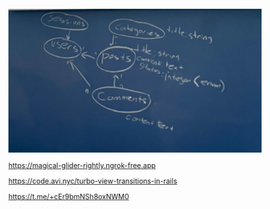 ![Veritabanı Şeması](./docs/schema.jpeg)

https://magical-glider-rightly.ngrok-free.app

https://code.avi.nyc/turbo-view-transitions-in-rails

https://t.me/+cEr9bmNSh8oxNWM0
